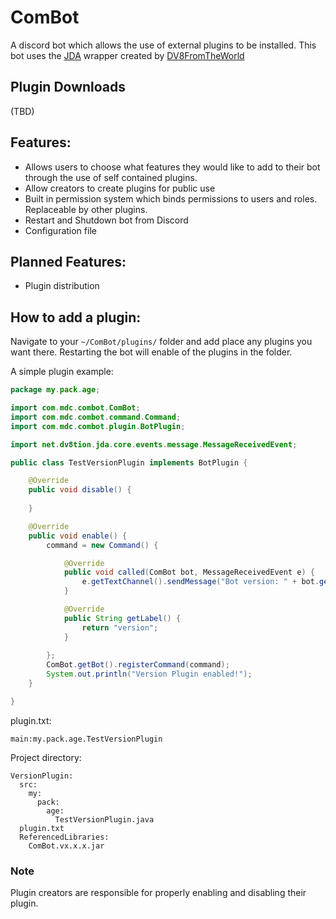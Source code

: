 # ComBot
A discord bot which allows the use of external plugins to be installed. This bot uses the [JDA](https://github.com/DV8FromTheWorld/JDA) wrapper created by [DV8FromTheWorld](https://github.com/DV8FromTheWorld)

## Plugin Downloads

(TBD)

## Features:
- Allows users to choose what features they would like to add to their bot through the use of self contained plugins.
- Allow creators to create plugins for public use
- Built in permission system which binds permissions to users and roles. Replaceable by other plugins.
- Restart and Shutdown bot from Discord
- Configuration file

## Planned Features:
- Plugin distribution


## How to add a plugin:

Navigate to your `~/ComBot/plugins/` folder and add place any plugins you want there. Restarting the bot will enable of the plugins in the folder.

A simple plugin example:
```Java
package my.pack.age;

import com.mdc.combot.ComBot;
import com.mdc.combot.command.Command;
import com.mdc.combot.plugin.BotPlugin;

import net.dv8tion.jda.core.events.message.MessageReceivedEvent;

public class TestVersionPlugin implements BotPlugin {

	@Override
	public void disable() {
  
	}

	@Override
	public void enable() {
		command = new Command() {

			@Override
			public void called(ComBot bot, MessageReceivedEvent e) {
				e.getTextChannel().sendMessage("Bot version: " + bot.getVersion() + "!").complete();
			}

			@Override
			public String getLabel() {
				return "version";
			}
			
		};
		ComBot.getBot().registerCommand(command);
		System.out.println("Version Plugin enabled!");
	}

}
```

plugin.txt:
```
main:my.pack.age.TestVersionPlugin
```

Project directory:
```
VersionPlugin:
  src:
    my:
      pack:
        age:
          TestVersionPlugin.java
  plugin.txt
  ReferencedLibraries:
    ComBot.vx.x.x.jar
```

### Note
Plugin creators are responsible for properly enabling and disabling their plugin.
